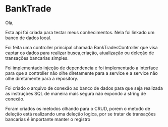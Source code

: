 # BankTrade

Ola,

Esta api foi criada para testar meus conhecimentos. Nela foi linkado um banco de dados local.

Foi feita uma controller principal chamada BankTradesController que visa captar os dados para realizar busca,criação, atualização ou deleção de transações bancarias simples.

Foi implementado injeção de dependencia e foi implementado a interface para que a controller não olhe diretamente para a service e a service não olhe diretamente para a repository.

Foi criado o arquivo de conexão ao banco de dados para que seja realizada as instruções SQL de maneira mais segura não expondo a string de conexão.

Foram criados os metodos olhando para o CRUD, porem o metodo de deleção está realizando uma deleção logica, por se tratar de transações bancarias é importante manter o registro

